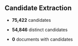 

## Candidate Extraction

* **75,422** candidates

* **54,846** distinct candidates


* **0** documents with candidates


